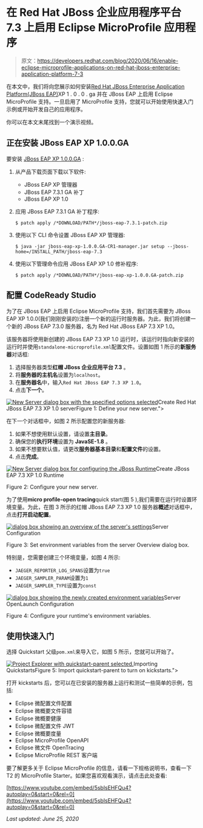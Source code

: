 # 在 Red Hat JBoss 企业应用程序平台 7.3 上启用 Eclipse MicroProfile 应用程序

> 原文：<https://developers.redhat.com/blog/2020/06/16/enable-eclipse-microprofile-applications-on-red-hat-jboss-enterprise-application-platform-7-3>

在本文中，我们将向您展示如何安装[Red Hat JBoss Enterprise Application Platform(JBoss EAP)](https://developers.redhat.com/products/eap/overview)XP 1 . 0 . 0 . ga 并在 JBoss EAP 上启用 Eclipse MicroProfile 支持。一旦启用了 MicroProfile 支持，您就可以开始使用快速入门示例或开始开发自己的应用程序。

你可以在本文末尾找到一个演示视频。

## 正在安装 JBoss EAP XP 1.0.0.GA

要安装 [JBoss EAP XP 1.0.0.GA](https://access.redhat.com/jbossnetwork/restricted/listSoftware.html?product=appplatform.xp&downloadType=distributions) :

1.  从产品下载页面下载以下软件:

    *   JBoss EAP XP 管理器
    *   JBoss EAP 7.3.1 GA 补丁
    *   JBoss EAP XP 1.0

2.  应用 JBoss EAP 7.3.1 GA 补丁程序:

    ```
    $ patch apply /*DOWNLOAD/PATH*/jboss-eap-7.3.1-patch.zip
    ```

3.  使用以下 CLI 命令设置 JBoss EAP XP 管理器:

    ```
    $ java -jar jboss-eap-xp-1.0.0.GA-CR1-manager.jar setup --jboss-home=/INSTALL_PATH/jboss-eap-7.3
    ```

4.  使用以下管理命令应用 JBoss EAP XP 1.0 修补程序:

    ```
    $ patch apply /*DOWNLOAD/PATH*/jboss-eap-xp-1.0.0.GA-patch.zip
    ```

## 配置 CodeReady Studio

为了在 JBoss EAP 上启用 Eclipse MicroProfile 支持，我们首先需要为 JBoss EAP XP 1.0.0(我们刚刚安装的)注册一个新的运行时服务器。为此，我们将创建一个新的 JBoss EAP 7.3.0 服务器，名为 Red Hat JBoss EAP 7.3 XP 1.0。

该服务器将使用新创建的 JBoss EAP 7.3 XP 1.0 运行时，该运行时指向新安装的运行时并使用`standalone-microprofile.xml`配置文件。设置如图 1 所示的**新服务器**对话框:

1.  选择服务器类型**红帽 JBoss 企业应用平台 7.3** 。
2.  将**服务器的主机名**设置为`localhost`。
3.  在**服务器名**中，输入`Red Hat JBoss EAP 7.3 XP 1.0`。
4.  点击**下一个**。

[![New Server dialog box with the specified options selected](img/db7024131e061c9e0fd97b61778a359d.png "Create Red Hat JBoss EAP 7.3 XP 1.0 server")](/sites/default/files/blog/2020/05/create_server_1.png)Create Red Hat JBoss EAP 7.3 XP 1.0 serverFigure 1: Define your new server.">

在下一个对话框中，如图 2 所示配置您的新服务器:

1.  如果不想使用默认设置，请设置**主目录**。
2.  确保您的**执行环境**设置为 **JavaSE-1.8** 。
3.  如果不想要默认值，请更改**服务器基本目录**和**配置文件**的设置。
4.  点击**完成**。

[![New Server dialog box for configuring the JBoss Runtime](img/977dd1cec760f5fb68097c7cad536f64.png "Create JBoss EAP 7.3 XP 1.0 Runtime")](/sites/default/files/blog/2020/05/create_server_2.png)Create JBoss EAP 7.3 XP 1.0 Runtime

Figure 2: Configure your new server.

为了使用**micro profile-open tracing**quick start(图 5 ),我们需要在运行时设置环境变量。为此，在图 3 所示的红帽 JBoss EAP 7.3 XP 1.0 服务器**概述**对话框中，点击**打开启动配置**。

[![dialog box showing an overview of the server's settings](img/ba6484c52073837be33ce5bb9b32f368.png "Server Configuration")](/sites/default/files/blog/2020/05/server_environment_1.png)Server Configuration

Figure 3: Set environment variables from the server Overview dialog box.

特别是，您需要创建三个环境变量，如图 4 所示:

*   `JAEGER_REPORTER_LOG_SPANS`设置为`true`
*   `JAEGER_SAMPLER_PARAM`设置为`1`
*   `JAEGER_SAMPLER_TYPE`设置为`const`

[![dialog box showing the newly created environment variables](img/56ab4289b1e2a661cf933fa3eccb0469.png "Server OpenLaunch Configuration")](/sites/default/files/blog/2020/05/server_environment_2.png)Server OpenLaunch Configuration

Figure 4: Configure your runtime's environment variables.

## 使用快速入门

选择 Quickstart 父级`pom.xml`来导入它，如图 5 所示，您就可以开始了。

[![Project Explorer with quickstart-parent selected.](img/1d5ee1cbcf16669a69c251aad9d700bf.png "Importing Quickstarts")](/sites/default/files/blog/2020/05/import_quickstarts.png)Importing QuickstartsFigure 5: Import quickstart-parent to turn on kickstarts.">

打开 kickstarts 后，您可以在已安装的服务器上运行和测试一些简单的示例，包括:

*   Eclipse 微配置文件配置
*   Eclipse 微概要文件容错
*   Eclipse 微概要健康
*   Eclipse 微配置文件 JWT
*   Eclipse 微概要度量
*   Eclipse MicroProfile OpenAPI
*   Eclipse 微文件 OpenTracing
*   Eclipse MicroProfile REST 客户端

要了解更多关于 Eclipse MicroProfile 的信息，请看一下规格说明书，查看一下 T2 的 MicroProfile Starter。如果您喜欢观看演示，请点击此处查看:

[https://www.youtube.com/embed/5sblsEHFQu4?autoplay=0&start=0&rel=0](https://www.youtube.com/embed/5sblsEHFQu4?autoplay=0&start=0&rel=0)

*Last updated: June 25, 2020*